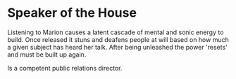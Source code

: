 # Speaker of the House
Listening to Marion causes a latent cascade of mental and sonic energy to build. Once released it stuns and deafens people at will based on how much a given subject has heard her talk. After being unleashed the power 'resets' and must be built up again.

Is a competent public relations director.
